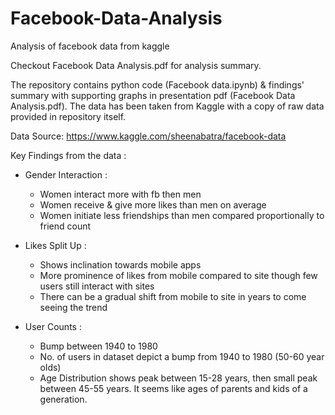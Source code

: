 # Facebook-Data-Analysis

Analysis of facebook data from kaggle

Checkout Facebook Data Analysis.pdf for analysis summary.

The repository contains python code (Facebook data.ipynb) & findings' summary with supporting graphs in presentation pdf (Facebook Data Analysis.pdf). The data has been taken from Kaggle with a copy of raw data provided in repository itself.

Data Source: https://www.kaggle.com/sheenabatra/facebook-data

Key Findings from the data :

* Gender Interaction :
	* Women interact more with fb then men
	* Women receive & give more likes than men on average
	* Women initiate less friendships than men compared proportionally to friend count
	
* Likes Split Up :
	* Shows inclination towards mobile apps
	* More prominence of likes from mobile compared to site though few users still interact with sites
	* There can be a gradual shift from mobile to site in years to come seeing the trend

* User Counts :
	* Bump between 1940 to 1980
	* No. of users in dataset depict a bump from 1940 to 1980 (50-60 year olds)
	* Age Distribution shows peak between 15-28 years, then small peak between 45-55 years. It seems like ages of parents and kids of a generation.
